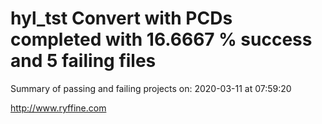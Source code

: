 # hyl_tst Convert with PCDs completed with 16.6667 % success and 5 failing files

Summary of passing and failing projects on: 2020-03-11 at 07:59:20

http://www.ryffine.com
